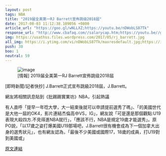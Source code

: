 ```yaml
---
layout: post
tags: NBA
title: "2019届全美第一RJ Barrett宣佈跳级2018屆"
date: 2017-08-03 11:12:38.109056 +0800
article_url: "https://goo.gl/wNLLXZ;https://youtu.be/nDWobLS87Tk"
response_url: "http://www.cbafaq.com//salarycap.htm;https://youtu.be//gwgIExyXX//I;https://youtu.be//GCUg0hcP4Xk"
img: https://usathss.files.wordpress.com/2017/05/rj_barrett.jpg
all_img: https://i.ytimg.com/vi/nDWobLS87Tk/maxresdefault.jpg;https://i.ytimg.com/vi/GCUg0hcP4Xk/hqdefault.jpg
push: 38
boo: 1
neutral: 59
---
```


<figure>
<img src="https://usathss.files.wordpress.com/2017/05/rj_barrett.jpg" alt="image">
<figcaption>
[情報] 2019届全美第一RJ Barrett宣佈跳级2018屆
</figcaption>
</figure>



[即時新聞/記者快抄] J.Barrett正式宣布跳級2018屆，J.Barrett。

網友將相關訊息貼到《批踢踢實業坊》NBA，引起熱議

有人直呼「提早一年唸大學，大一結束後就可以申請提前選秀了嗎」、「的美國世代是大他一屆的OK4，影片連結杰倫高中VS，IG」，網友說「可是還是那個觀點:U19表現大殺四方.不見得進NBA就行」，「應該不行，NBA是規定19歲才能選秀」。原PO說，「以17歲之姿打爆美國U19那場吧，J.Barrett很有機會成為下一個加拿大出身的選秀狀元」，也有網友認為，「最後不少美國或國際17，18歲的成員，打U19對到美國或」

<a href = "https://www.ptt.cc/bbs/NBA/M.1501555822.A.DAF.html">原文連結</a>

